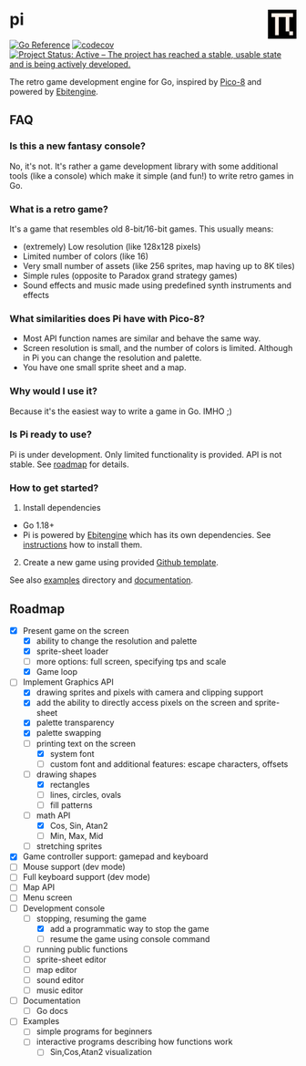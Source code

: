 # pi <img src="internal/logo.svg" align="right" style="width: 10%"/>

[![Go Reference](https://pkg.go.dev/badge/github.com/elgopher/pi.svg)](https://pkg.go.dev/github.com/elgopher/pi)
[![codecov](https://codecov.io/gh/elgopher/pi/branch/master/graph/badge.svg)](https://codecov.io/gh/elgopher/pi)
[![Project Status: Active – The project has reached a stable, usable state and is being actively developed.](https://www.repostatus.org/badges/latest/active.svg)](https://www.repostatus.org/#active)

The retro game development engine for Go, inspired by [Pico-8](https://www.lexaloffle.com/pico-8.php) and powered by [Ebitengine](https://ebiten.org/).

## FAQ

### Is this a new fantasy console?

No, it's not. It's rather a game development library with some additional tools (like a console) which make it simple (and fun!) to write retro games in Go.

### What is a retro game?

It's a game that resembles old 8-bit/16-bit games. This usually means:

* (extremely) Low resolution (like 128x128 pixels)
* Limited number of colors (like 16)
* Very small number of assets (like 256 sprites, map having up to 8K tiles)
* Simple rules (opposite to Paradox grand strategy games)
* Sound effects and music made using predefined synth instruments and effects 

### What similarities does Pi have with Pico-8?

* Most API function names are similar and behave the same way.
* Screen resolution is small, and the number of colors is limited. Although in Pi you can change the resolution and palette.
* You have one small sprite sheet and a map.

### Why would I use it?

Because it's the easiest way to write a game in Go. IMHO ;)

### Is Pi ready to use?

Pi is under development. Only limited functionality is provided. API is not stable. See [roadmap](#roadmap) for details.

### How to get started?

1. Install dependencies
  * Go 1.18+
  * Pi is powered by [Ebitengine](https://ebiten.org/) which has its own dependencies. See [instructions](https://ebiten.org/documents/install.html) how to install them.
2. Create a new game using provided [Github template](https://github.com/elgopher/pi-template). 

See also [examples](examples) directory and [documentation](https://pkg.go.dev/github.com/elgopher/pi).

## Roadmap

* [x] Present game on the screen
  * [x] ability to change the resolution and palette
  * [x] sprite-sheet loader
  * [ ] more options: full screen, specifying tps and scale
  * [x] Game loop
* [ ] Implement Graphics API
  * [x] drawing sprites and pixels with camera and clipping support
  * [x] add the ability to directly access pixels on the screen and sprite-sheet
  * [x] palette transparency
  * [x] palette swapping
  * [ ] printing text on the screen
    * [x] system font
    * [ ] custom font and additional features: escape characters, offsets
  * [ ] drawing shapes
    * [x] rectangles
    * [ ] lines, circles, ovals
    * [ ] fill patterns
  * [ ] math API
    * [x] Cos, Sin, Atan2
    * [ ] Min, Max, Mid
  * [ ] stretching sprites
* [x] Game controller support: gamepad and keyboard
* [ ] Mouse support (dev mode)
* [ ] Full keyboard support (dev mode)
* [ ] Map API
* [ ] Menu screen
* [ ] Development console
  * [ ] stopping, resuming the game
    * [x] add a programmatic way to stop the game
    * [ ] resume the game using console command
  * [ ] running public functions
  * [ ] sprite-sheet editor
  * [ ] map editor
  * [ ] sound editor
  * [ ] music editor
* [ ] Documentation
  * [ ] Go docs
* [ ] Examples
  * [ ] simple programs for beginners
  * [ ] interactive programs describing how functions work
    * [ ] Sin,Cos,Atan2 visualization
